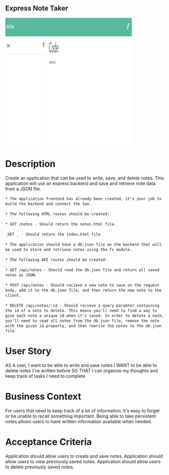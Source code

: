 ## Express Note Taker

<img class="img-fluid py-2" src="public/assets/images/screenshot.PNG" alt="screen shot" width="400" height="400">

# Description

Create an application that can be used to write, save, and delete notes. This application will use an express backend and save and retrieve note data from a JSON file.

```
* The application frontend has already been created, it's your job to build the backend and connect the two.

* The following HTML routes should be created:

* GET /notes - Should return the notes.html file.

_GET _ - Should return the index.html file

* The application should have a db.json file on the backend that will be used to store and retrieve notes using the fs module.

* The following API routes should be created:

* GET /api/notes - Should read the db.json file and return all saved notes as JSON.

* POST /api/notes - Should recieve a new note to save on the request body, add it to the db.json file, and then return the new note to the client.

* DELETE /api/notes/:id - Should recieve a query paramter containing the id of a note to delete. This means you'll need to find a way to give each note a unique id when it's saved. In order to delete a note, you'll need to read all notes from the db.json file, remove the note with the given id property, and then rewrite the notes to the db.json file.
```

# User Story

AS A user, I want to be able to write and save notes
I WANT to be able to delete notes I've written before
SO THAT I can organize my thoughts and keep track of tasks I need to complete

# Business Context

For users that need to keep track of a lot of information, it's easy to forget or be unable to recall something important. Being able to take persistent notes allows users to have written information available when needed.

# Acceptance Criteria

Application should allow users to create and save notes.
Application should allow users to view previously saved notes.
Application should allow users to delete previously saved notes.
